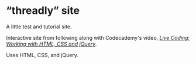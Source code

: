 # “threadly” site
A little test and tutorial site.

Interactive site from following along with Codecademy's video, [*Live Coding: Working with HTML, CSS and jQuery*][video].

Uses HTML, CSS, and jQuery.

[video]: https://www.youtube.com/watch?v=07Q6aUPfqkM "Live Coding: Working with HTML, CSS and jQuery - YouTube"

